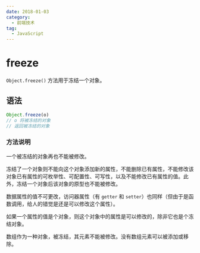 ```yaml
---
date: 2018-01-03
category:
  - 前端技术
tag:
  - JavaScript
---
```


# freeze

`Object.freeze()` 方法用于冻结一个对象。

## 语法

```js
Object.freeze(o)
// o 将被冻结的对象
// 返回被冻结的对象
```

### 方法说明

一个被冻结的对象再也不能被修改。

冻结了一个对象则不能向这个对象添加新的属性，不能删除已有属性，不能修改该对象已有属性的可枚举性、可配置性、可写性，以及不能修改已有属性的值。此外，冻结一个对象后该对象的原型也不能被修改。

数据属性的值不可更改，访问器属性（有 `getter` 和 `setter`）也同样（但由于是函数调用，给人的错觉是还是可以修改这个属性）。

如果一个属性的值是个对象，则这个对象中的属性是可以修改的，除非它也是个冻结对象。

数组作为一种对象，被冻结，其元素不能被修改。没有数组元素可以被添加或移除。
